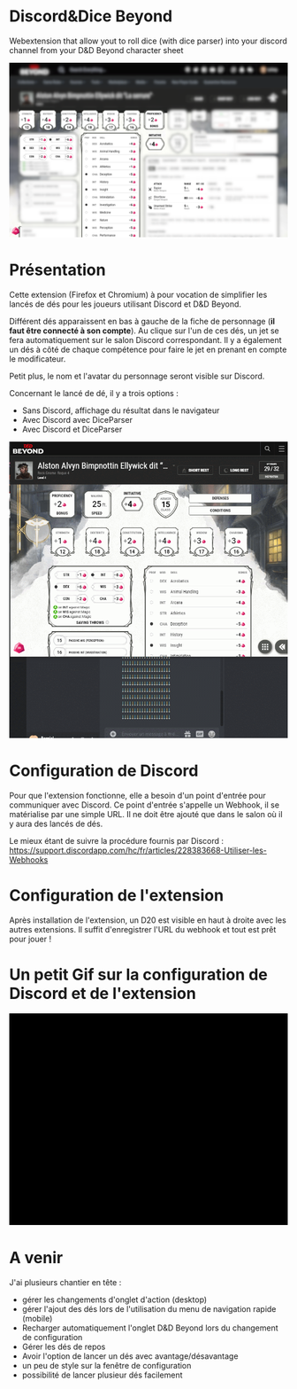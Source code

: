 # Discord&Dice Beyond
Webextension that allow yout to roll dice (with dice parser) into your discord channel from your D&amp;D Beyond character sheet

![](Presentation.png)

# Présentation
Cette extension (Firefox et Chromium) à pour vocation de simplifier les lancés de dés pour les joueurs utilisant Discord et D&D Beyond.

Différent dés apparaissent en bas à gauche de la fiche de personnage (**il faut être connecté à son compte**). Au clique sur l'un de ces dés, un jet se fera automatiquement sur le salon Discord correspondant.
Il y a également un dés à côté de chaque compétence pour faire le jet en prenant en compte le modificateur.

Petit plus, le nom et l'avatar du personnage seront visible sur Discord.

Concernant le lancé de dé, il y a trois options :
- Sans Discord, affichage du résultat dans le navigateur
- Avec Discord avec DiceParser
- Avec Discord et DiceParser

![](demo-roll-a-dice.gif)

# Configuration de Discord
Pour que l'extension fonctionne, elle a besoin d'un point d'entrée pour communiquer avec Discord.
Ce point d'entrée s'appelle un Webhook, il se matérialise par une simple URL.
Il ne doit être ajouté que dans le salon où il y aura des lancés de dés.

Le mieux étant de suivre la procédure fournis par Discord : https://support.discordapp.com/hc/fr/articles/228383668-Utiliser-les-Webhooks

# Configuration de l'extension
Après installation de l'extension, un D20 est visible en haut à droite avec les autres extensions.
Il suffit d'enregistrer l'URL du webhook et tout est prêt pour jouer !

# Un petit Gif sur la configuration de Discord et de l'extension

![](tuto/tuto.gif)

# A venir
J'ai plusieurs chantier en tête :
- gérer les changements d'onglet d'action (desktop)
- gérer l'ajout des dés lors de l'utilisation du menu de navigation rapide (mobile)
- Recharger automatiquement l'onglet D&D Beyond lors du changement de configuration
- Gérer les dés de repos
- Avoir l'option de lancer un dés avec avantage/désavantage
- un peu de style sur la fenêtre de configuration
- possibilité de lancer plusieur dés facilement
